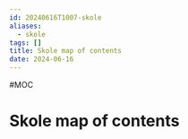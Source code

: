 ```yaml
---
id: 20240616T1007-skole
aliases:
  - skole
tags: []
title: Skole map of contents
date: 2024-06-16
---
```


#MOC

# Skole map of contents
